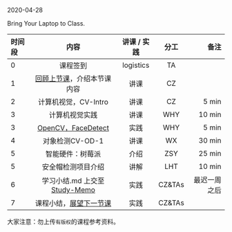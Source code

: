 2020-04-28

Bring Your Laptop to Class. 

| 时间段   |  内容     |  讲课 / 实践     |   分工  |   备注       |
| :---     | :----:   |   :----:    |    :----:    |       ---: |
|   0      | 课程签到  |  logistics   |     TA     |        |
|   1      | [回顾上节课](../WW10/WW10-stis-plan.md)，介绍本节课内容 |    讲课     |   CZ   |      |
|   2      | 计算机视觉，CV-Intro |  讲课    |    CZ    |     5 min    |
|   3      | 计算机视觉实践   |  讲课    |   WHY      |      10 min   |
|   3      | [OpenCV，FaceDetect](https://github.com/saturn-lab/STIS-2020S/tree/master/IntelligentComputing/face-detect)  |  实践 |   WHY      |     5 min    |
|   4      | 对象检测CV-OD-1 | 讲课   |  WX | 30 min  |
|   5      | 智能硬件：树莓派 |   介绍   |  ZSY |  25 min |
|   5      | 安全帽检测项目介绍 |   讲解   |  LHT |  10 min |
|   6      | 学习小结.md 上交至[Study-Memo](../../Study-Memo)   |  实践    |     CZ&TAs     |   最迟一周之后     |
|   7      | 课程小结，[展望下一节课](../WW12/WW12-stis-plan.md)   |  实践  |     CZ&TAs     |      |



大家注意：勿上传``有版权``的课程参考资料。
